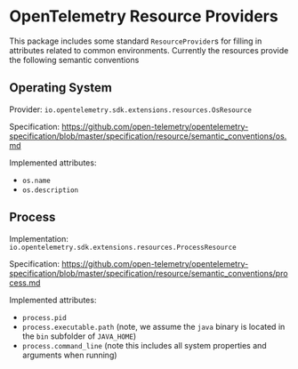 # OpenTelemetry Resource Providers

This package includes some standard `ResourceProvider`s for filling in attributes related to
common environments. Currently the resources provide the following semantic conventions

## Operating System

Provider: `io.opentelemetry.sdk.extensions.resources.OsResource`

Specification: https://github.com/open-telemetry/opentelemetry-specification/blob/master/specification/resource/semantic_conventions/os.md

Implemented attributes:
- `os.name`
- `os.description`

## Process

Implementation: `io.opentelemetry.sdk.extensions.resources.ProcessResource`

Specification: https://github.com/open-telemetry/opentelemetry-specification/blob/master/specification/resource/semantic_conventions/process.md

Implemented attributes:
- `process.pid`
- `process.executable.path` (note, we assume the `java` binary is located in the `bin` subfolder of `JAVA_HOME`)
- `process.command_line` (note this includes all system properties and arguments when running)